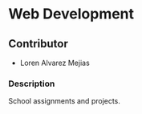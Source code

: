 # Web Development

## Contributor
* Loren Alvarez Mejias

### Description

School assignments and projects.
